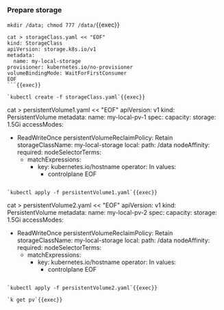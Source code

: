 
<br>

### Prepare storage

`mkdir /data; chmod 777 /data/`{{exec}}

```
cat > storageClass.yaml << "EOF"
kind: StorageClass
apiVersion: storage.k8s.io/v1
metadata:
  name: my-local-storage
provisioner: kubernetes.io/no-provisioner
volumeBindingMode: WaitForFirstConsumer
EOF
```{{exec}}

`kubectl create -f storageClass.yaml`{{exec}}

```
cat > persistentVolume1.yaml << "EOF"
apiVersion: v1
kind: PersistentVolume
metadata:
  name: my-local-pv-1
spec:
  capacity:
    storage: 1.5Gi
  accessModes:
  - ReadWriteOnce
  persistentVolumeReclaimPolicy: Retain
  storageClassName: my-local-storage
  local:
    path: /data
  nodeAffinity:
    required:
      nodeSelectorTerms:
      - matchExpressions:
        - key: kubernetes.io/hostname
          operator: In
          values:
          - controlplane
EOF
```{{exec}}

`kubectl apply -f persistentVolume1.yaml`{{exec}}

```
cat > persistentVolume2.yaml << "EOF"
apiVersion: v1
kind: PersistentVolume
metadata:
  name: my-local-pv-2
spec:
  capacity:
    storage: 1.5Gi
  accessModes:
  - ReadWriteOnce
  persistentVolumeReclaimPolicy: Retain
  storageClassName: my-local-storage
  local:
    path: /data
  nodeAffinity:
    required:
      nodeSelectorTerms:
      - matchExpressions:
        - key: kubernetes.io/hostname
          operator: In
          values:
          - controlplane
EOF
```{{exec}}

`kubectl apply -f persistentVolume2.yaml`{{exec}}

`k get pv`{{exec}}